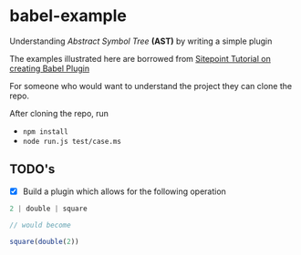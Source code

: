 # babel-example
Understanding *Abstract Symbol Tree* **(AST)** by writing a simple plugin

The examples illustrated here are borrowed from [Sitepoint Tutorial on creating Babel Plugin](https://www.sitepoint.com/understanding-asts-building-babel-plugin/)

For someone who would want to understand the project they can clone the repo.

After cloning the repo, run

* `npm install`
* `node run.js test/case.ms`

## TODO's

-[x] Build a plugin which allows for the following operation
```javascript
2 | double | square

// would become

square(double(2))
```
